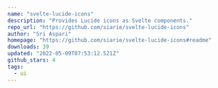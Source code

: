 ```yaml
---
name: "svelte-lucide-icons"
description: "Provides Lucide icons as Svelte components."
repo_url: "https://github.com/siarie/svelte-lucide-icons"
author: "Sri Aspari"
homepage: "https://github.com/siarie/svelte-lucide-icons#readme"
downloads: 39
updated: "2022-05-09T07:53:12.521Z"
github_stars: 4
tags: 
  - ui
---
```

